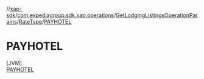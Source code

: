 //[xap-sdk](../../../../../index.md)/[com.expediagroup.sdk.xap.operations](../../../index.md)/[GetLodgingListingsOperationParams](../../index.md)/[RateType](../index.md)/[PAYHOTEL](index.md)

# PAYHOTEL

[JVM]\
[PAYHOTEL](index.md)
